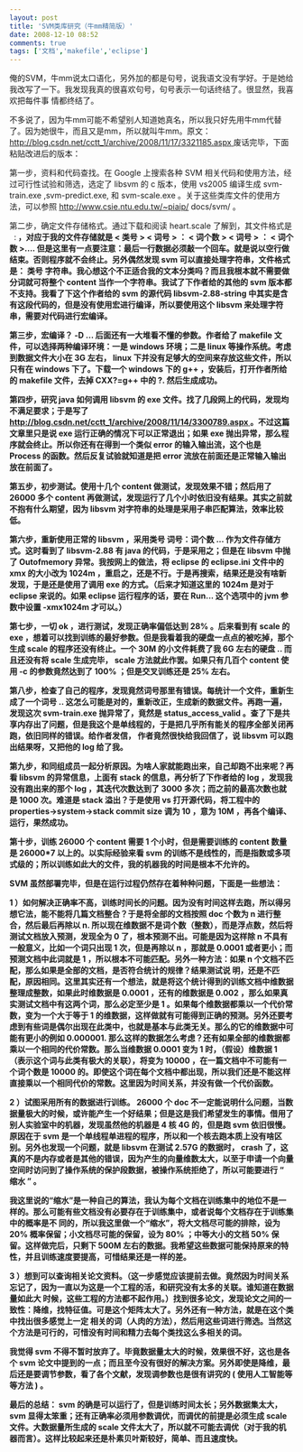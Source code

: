 ```yaml
---
layout: post
title: 'SVM类库研究（牛mm精简版）'
date: 2008-12-10 08:52
comments: true
tags: ['文档','makefile','eclipse']
---
```


俺的SVM，牛mm说太口语化，另外加的都是句号，说我语文没有学好。于是她给我改写了一下。我发现我真的很喜欢句号，句号表示一句话终结了。很显然，我喜欢把每件事
情都终结了。

不多说了，因为牛mm可能不希望别人知道她真名，所以我只好先用牛mm代替了。因为她很牛，而且又是mm，所以就叫牛mm。原文： [
http://blog.csdn.net/cctt_1/archive/2008/11/17/3321185.aspx
](http://blog.csdn.net/cctt_1/archive/2008/11/17/3321185.aspx)
废话完毕，下面粘贴改进后的版本：

第一步，资料和代码查找。在  Google  上搜索各种  SVM  相关代码和使用方法，经过可行性试验和筛选，选定了  libsvm  的  c
版本，使用  vs2005  编译生成  svm-train.exe ,svm-predict.exe,  和  svm-scale.exe
。关于这些类库文件的使用方法，可以参照  http://www.csie.ntu.edu.tw/~piaip/ docs/svm/  。

第二步，确定文件存储格式。通过下载和阅读  heart.scale  了解到，其文件格式是  <class>  <A>:<B> ，对应于我的文件存储就是
< 类号  > < 词号  > ：  < 词个数  > < 词号  > ：  < 词个数  >....
但是这里有一点要注意：最后一行数据必须敲一个回车。就是说以空行做结束。否则程序就不会终止。另外偶然发现  svm  可以直接处理字符串，文件格式是：  类号
字符串。我心想这个不正适合我的文本分类吗？而且我根本就不需要做分词就可将整个  content  当作一个字符串。我试了下作者给的其他的  svm
版本都不支持。我看了下这个作者给的  svm  的源代码  libsvm-2.88-string
中其实是含有这段代码的，但是没有使用宏进行编译，所以要使用这个  libsvm  来处理字符串，需要对代码进行宏编译。

第三步，宏编译？  -D ...  后面还有一大堆看不懂的参数。作者给了  makefile  文件，可以选择两种编译环境：一是  windows
环境；二是  linux  等操作系统。考虑到数据文件大小在  3G  左右，  linux  下并没有足够大的空间来存放这些文件，所以只有在
windows  下了。下载一个  windows  下的  g++  ，安装后，打开作者所给的  makefile  文件，去掉  CXX?=g++
中的  ?.  然后生成成功。

第四步，研究  java  如何调用  libsvm  的  exe  文件。找了几段网上的代码，发现均不满足要求；于是写了  [
http://blog.csdn.net/cctt_1/archive/2008/11/14/3300789.aspx
](http://blog.csdn.net/cctt_1/archive/2008/11/14/3300789.aspx) 。不过这篇文章里只是说
exe  运行正确的情况下可以正常退出；如果  exe  抛出异常，那么程序就会终止。所以你还有在得到一个类似  error  的输入输出流，这个也是
Process  的函数。然后反复试验就知道是把  error  流放在前面还是正常输入输出放在前面了。

第五步，初步测试。使用十几个  content  做测试，发现效果不错；然后用了  26000  多个  content
再做测试，发现运行了几个小时依旧没有结果。其实之前就不抱有什么期望，因为  libsvm  对字符串的处理是采用子串匹配算法，效率比较低。

第六步，重新使用正常的  libsvm  ，采用类号  词号：词个数  ...  作为文件存储方式。这时看到了  libsvm-2.88  有  java
的代码，于是采用之；但是在  libsvm  中抛了  Outofmemory  异常。我按网上的做法，将  eclipse  的  eclipse.ini
文件中的  xmx  的大小改为  1024m  ，重启之，还是不行。于是再搜索，结果还是没有啥新发现，于是还是使用了调用  exe
的方式。（后来才知道这里的  1024m  是对于  eclipse  来说的。如果  eclipse  运行程序的话，要在  Run...  这个选项中的
jvm  参数中设置  -xmx1024m  才可以。）

第七步，一切  ok  ，进行测试，发现正确率偏低达到  28%  。后来看到有  scale  的  exe
，想着可以找到训练的最好参数。但是我看着我的硬盘一点点的被吃掉，那个生成  scale  的程序还没有终止。一个  30M  的小文件耗费了我  6G
左右的硬盘  ..  而且还没有将  scale  生成完毕，  scale  方法就此作罢。如果只有几百个  content  使用  -c
的参数竟然达到了  100%  ；但是交叉训练还是  25%  左右。

第八步，检查了自己的程序，发现竟然词号那里有错误。每统计一个文件，重新生成了一个词号  ..
这怎么可能是对的，重新改正，生成新的数据文件。再跑一遍，发现这次  svm-train.exe  抛异常了，竟然是  status_access_valid
。查了下是共享内存出了问题，但是我这个是单线程的，于是把几乎所有能关的程序全部关闭再跑，依旧同样的错误。给作者发信，  作者竟然很快给我回信了，说
libsvm  可以跑出结果呀，又把他的  log  给了我。

第九步，和同组成员一起分析原因。为啥人家就能跑出来，自己却跑不出来呢？再看  libsvm  的异常信息，上面有  stack  的信息，再分析了下作者给的
log  ，发现我没有跑出来的那个  log  ，其迭代次数达到了  3000  多次；而之前的最高次数也就是  1000  次。难道是  stack
溢出？于是使用  vs  打开源代码，将工程中的  properties->system->stack commit size  调为  10  ，意为
10M  ，再各个编译、运行，果然成功。

第十步，训练  26000  个  content  需要  1  个小时，但是需要训练的  content  数量是  26000*7
以上的。以实际经验来看  svm  的训练不是线性的，而是指数或多项式级的；所以训练如此大的文件，我的机器我的时间是根本不允许的。

SVM  虽然部署完毕，但是在运行过程仍然存在着种种问题，下面是一些想法：

1  ）如何解决正确率不高，训练时间长的问题。因为没有时间这样去跑，所以得另想它法，能不能将几篇文档整合？于是将全部的文档按照  doc  个数为  n
进行整合，然后最后再除以  n.  所以现在维数据不是词个数（整数），而是浮点数，然后将测试文档放入预测，发现全为  0
了，根本预测不出。可能是因为这样除  n  不具有一般意义，比如一个词只出现  1  次，但是再除以  n  ，那就是  0.0001
或者更小；而预测文档中此词就是  1  ，所以根本不可能匹配。另外一种方法：如果  n  个文档不匹配，那么如果是全部的文档，是否符合统计的规律？结果测试说
明，还是不匹配，原因相同。这里其实还有一个想法，就是将这个统计得到的训练文档中维数据整理成整数，如果此时维数据是  0.0001  ，还有的维数据是
0.002  ，那么如果真实测试文档中有这两个词，那么必定至少是  1  。如果每个维数据都乘以一个代价常数，变为一个大于等于  1
的维数据，这样做就有可能得到正确的预测。另外还要考虑到有些词是偶尔出现在此类中，也就是基本与此类无关。那么的它的维数据中可能有更小的例如
0.000001.  那么这样的数据怎么考虑？还有如果全部的维数据都乘以一个相同的代价常数。那么当维数据  0.0001  变为  1  时，（假设）维数据
1  （表示这个词与此类有极大的关联），将变为  10000  ，在一篇文档中不可能有一个词个数是  10000
的。即使这个词在每个文档中都出现，所以我们还是不能这样直接乘以一个相同代价的常数。这里因为时间关系，并没有做一个代价函数。

2  ）试图采用所有的数据进行训练。  26000  个  doc
不一定能说明什么问题，当数据量极大的时候，或许能产生一个好结果；但是这是我们希望发生的事情。借用了别人实验室中的机器，发现虽然他的机器是  4  核  4G
的，但是跑  svm  依旧很慢。原因在于  svm  是一个单线程单进程的程序，所以和一个核去跑本质上没有啥区别。另外也发现一个问题，就是  libsvm
在测试  2.57G  的数据时，  crash
了，这真的不是内存或者是其他的错误，因为产生的向量维数太大，以至于申请一个向量空间时访问到了操作系统的保护段数据，被操作系统拒绝了，所以可能要进行  “
缩水  ”  。

我这里说的“缩水”是一种自己的算法，我认为每个文档在训练集中的地位不是一样的。那么可能有些文档没有必要存在于训练集中，或者说每个文档存在于训练集中的概率是不
同的，所以我这里做一个“缩水”，将大文档尽可能的排除，设为  20%  概率保留；小文档尽可能的保留，设为  80%  ；中等大小的文档  50%
保留。这样做完后，只剩下  500M  左右的数据。我希望这些数据可能保持原来的特性，并且训练速度要提高，可惜结果还是一样的差。

3  ）想到可以查询相关论文资料。（这一步感觉应该提前去做。竟然因为时间关系忘记了，因为一直以为这是一个工程的活，和研究没有太多的关联。谁知道在数据量如此大
时候，这些工程的方法都不起作用。）找到很多论文，发现论文之间的一致性：降维，找特征值。可是这个矩阵太大了。另外还有一种方法，就是在这个类中找出很多感觉上一定
相关的词（人肉的方法），然后用这些词进行筛选。当然这个方法是可行的，可惜没有时间和精力去每个类找这么多相关的词。

我觉得  svm  不得不暂时放弃了。毕竟数据量太大的时候，效果很不好，这也是各个  svm
论文中提到的一点；而且至今没有很好的解决方案。另外即使是降维，最后还是要调节参数，看了各个文献，发现调参数也是很有讲究的  (  使用人工智能等等方法  )
。

最后的总结：  svm  的确是可以运行了，但是训练时间太长；另外数据集太大，  svm  显得太笨重；还有正确率必须用参数调优，而调优的前提是必须生成
scale  文件。大数据量所生成的  scale  文件太大了，所以就不可能去调优（对于我的机器而言）。这样比较起来还是朴素贝叶斯较好，简单、而且速度快。

